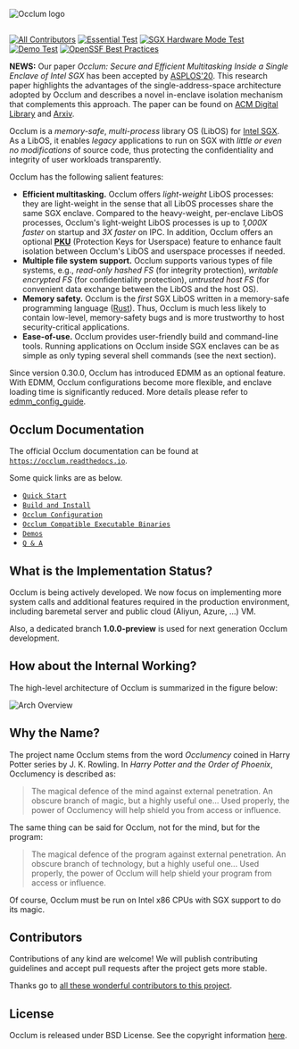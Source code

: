 ![Occlum logo](docs/images/logo.png)
## <!-- render a nicely looking grey line to separate the logo from the content  -->
[![All Contributors](https://img.shields.io/badge/all_contributors-7-orange.svg?style=flat-square)](CONTRIBUTORS.md)
[![Essential Test](https://github.com/occlum/occlum/workflows/Essential%20Test/badge.svg?branch=master)](https://github.com/occlum/occlum/actions?query=workflow%3A%22Essential+Test%22)
[![SGX Hardware Mode Test](https://github.com/occlum/occlum/workflows/SGX%20Hardware%20Mode%20Test/badge.svg?branch=master)](https://github.com/occlum/occlum/actions?query=workflow%3A%22SGX+Hardware+Mode+Test%22)
[![Demo Test](https://github.com/occlum/occlum/workflows/Demo%20Test/badge.svg?branch=master)](https://github.com/occlum/occlum/actions?query=workflow%3A%22Demo+Test%22)
[![OpenSSF Best Practices](https://www.bestpractices.dev/projects/8917/badge)](https://www.bestpractices.dev/projects/8917)

**NEWS:** Our paper _Occlum: Secure and Efficient Multitasking Inside a Single Enclave of Intel SGX_ has been accepted by [ASPLOS'20](https://asplos-conference.org/programs/). This research paper highlights the advantages of the single-address-space architecture adopted by Occlum and describes a novel in-enclave isolation mechanism that complements this approach. The paper can be found on [ACM Digital Library](https://dl.acm.org/doi/abs/10.1145/3373376.3378469) and [Arxiv](https://arxiv.org/abs/2001.07450).

Occlum is a *memory-safe*, *multi-process* library OS (LibOS) for [Intel SGX](https://software.intel.com/en-us/sgx). As a LibOS, it enables *legacy* applications to run on SGX with *little or even no modifications* of source code, thus protecting the confidentiality and integrity of user workloads transparently.

Occlum has the following salient features:

  * **Efficient multitasking.** Occlum offers _light-weight_ LibOS processes: they are light-weight in the sense that all LibOS processes share the same SGX enclave. Compared to the heavy-weight, per-enclave LibOS processes, Occlum's light-weight LibOS processes is up to _1,000X faster_ on startup and _3X faster_ on IPC. In addition, Occlum offers an optional [**PKU**](./docs/pku_manual.md) (Protection Keys for Userspace) feature to enhance fault isolation between Occlum's LibOS and userspace processes if needed.
  * **Multiple file system support.** Occlum supports various types of file systems, e.g., _read-only hashed FS_ (for integrity protection), _writable encrypted FS_ (for confidentiality protection), _untrusted host FS_ (for convenient data exchange between the LibOS and the host OS).
  * **Memory safety.** Occlum is the _first_ SGX LibOS written in a memory-safe programming language ([Rust](https://www.rust-lang.org/)). Thus, Occlum is much less likely to contain low-level, memory-safety bugs and is more trustworthy to host security-critical applications.
  * **Ease-of-use.** Occlum provides user-friendly build and command-line tools. Running applications on Occlum inside SGX enclaves can be as simple as only typing several shell commands (see the next section).

Since version 0.30.0, Occlum has introduced EDMM as an optional feature. With EDMM, Occlum configurations become more flexible, and enclave loading time is significantly reduced. More details please refer to [edmm_config_guide](./docs/edmm/edmm_config_guide.md).

## Occlum Documentation

The official Occlum documentation can be found at [`https://occlum.readthedocs.io`](https://occlum.readthedocs.io).

Some quick links are as below.

* [`Quick Start`](https://occlum.readthedocs.io/en/latest/quickstart.html#)
* [`Build and Install`](https://occlum.readthedocs.io/en/latest/build_and_install.html#)
* [`Occlum Configuration`](https://occlum.readthedocs.io/en/latest/occlum_configuration.html)
* [`Occlum Compatible Executable Binaries`](https://occlum.readthedocs.io/en/latest/binaries_compatibility.html)
* [`Demos`](https://occlum.readthedocs.io/en/latest/Demos/demos.html)
* [`Q & A`](https://occlum.readthedocs.io/en/latest/qa.html)

## What is the Implementation Status?

Occlum is being actively developed. We now focus on implementing more system calls and additional features required in the production environment, including baremetal server and public cloud (Aliyun, Azure, ...) VM.

Also, a dedicated branch **1.0.0-preview** is used for next generation Occlum development.

## How about the Internal Working?

The high-level architecture of Occlum is summarized in the figure below:

![Arch Overview](docs/images/arch_overview.png)

## Why the Name?

The project name Occlum stems from the word *Occlumency* coined in Harry Potter series by J. K. Rowling. In *Harry Potter and the Order of Phoenix*, Occlumency is described as:

> The magical defence of the mind against external penetration. An obscure branch of magic, but a highly useful one... Used properly, the power of Occlumency will help shield you from access or influence.

The same thing can be said for Occlum, not for the mind, but for the program:

> The magical defence of the program against external penetration. An obscure branch of technology, but a highly useful one... Used properly, the power of Occlum will help shield your program from access or influence.

Of course, Occlum must be run on Intel x86 CPUs with SGX support to do its magic.

## Contributors

Contributions of any kind are welcome! We will publish contributing guidelines and accept pull requests after the project gets more stable.

Thanks go to [all these wonderful contributors to this project](CONTRIBUTORS.md).

## License

Occlum is released under BSD License. See the copyright information [here](LICENSE).
